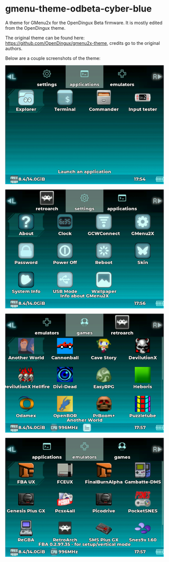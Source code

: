 # gmenu-theme-odbeta-cyber-blue
A theme for GMenu2x for the OpenDingux Beta firmware. It is mostly edited from the OpenDingux theme.

The original theme can be found here: https://github.com/OpenDingux/gmenu2x-theme, credits go to the original authors.

Below are a couple screenshots of the theme:

![alt text](https://github.com/nicosensei/gmenu-theme-odbeta-cyber-blue/blob/main/screenshots/screenshot001.png?raw=true)

![alt text](https://github.com/nicosensei/gmenu-theme-odbeta-cyber-blue/blob/main/screenshots/screenshot002.png?raw=true)

![alt text](https://github.com/nicosensei/gmenu-theme-odbeta-cyber-blue/blob/main/screenshots/screenshot003.png?raw=true)

![alt text](https://github.com/nicosensei/gmenu-theme-odbeta-cyber-blue/blob/main/screenshots/screenshot004.png?raw=true)


